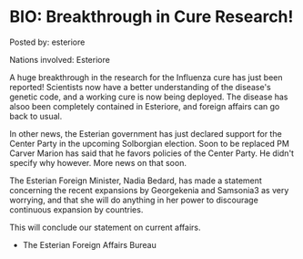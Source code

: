 # BIO: Breakthrough in Cure Research!

Posted by: esteriore

Nations involved: Esteriore

A huge breakthrough in the research for the Influenza cure has just been reported! Scientists now have a better understanding of the disease's genetic code, and a working cure is now being deployed. The disease has alsoo been completely contained in Esteriore, and foreign affairs can go back to usual.

In other news, the Esterian government has just declared support for the Center Party in the upcoming Solborgian election. Soon to be replaced PM Carver Marion has said that he favors policies of the Center Party. He didn't specify why however. More news on that soon.

The Esterian Foreign Minister, Nadia Bedard, has made a statement concerning the recent expansions by Georgekenia and Samsonia3 as very worrying, and that she will do anything in her power to discourage continuous expansion by countries.

This will conclude our statement on current affairs.

- The Esterian Foreign Affairs Bureau